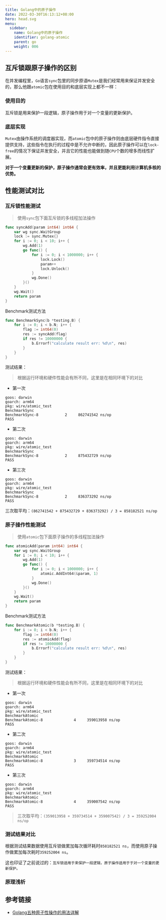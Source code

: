 ```yaml
---
title: Golang中的原子操作
date: 2022-03-30T16:13:12+08:00
hero: head.svg
menu:
  sidebar:
    name: Golang中的原子操作
    identifier: golang-atomic
    parent: go
    weight: 006
---
```


## 互斥锁跟原子操作的区别

在并发编程里，`Go`语言`sync`包里的同步原语`Mutex`是我们经常用来保证并发安全的，那么他跟`atomic`包在使用目的和底层实现上都不一样：

### 使用目的

互斥锁是用来保护一段逻辑，原子操作用于对一个变量的更新保护。

### 底层实现

`Mutex`由操作系统的调度器实现，而`atomic`包中的原子操作则由底层硬件指令直接提供支持，这些指令在执行的过程中是不允许中断的，因此原子操作可以在`lock-free`的情况下保证并发安全，并且它的性能也能做到随`CPU`个数的增多而线性扩展。


__对于一个变量更新的保护，原子操作通常会更有效率，并且更能利用计算机多核的优势。__

## 性能测试对比

### 互斥锁性能测试

> 使用`sync`包下面互斥锁的多线程加法操作

```go
func syncAdd(param int64) int64 {
	var wg sync.WaitGroup
	lock := sync.Mutex{}
	for i := 0; i < 10; i++ {
		wg.Add(1)
		go func() {
			for i := 0; i < 1000000; i++ {
				lock.Lock()
				param++
				lock.Unlock()
			}
			wg.Done()
		}()
	}
	wg.Wait()
	return param
}
```

Benchmark测试方法

```go
func BenchmarkSync(b *testing.B) {
	for i := 0; i < b.N; i++ {
		flag := int64(0)
		res := syncAdd(flag)
		if res != 10000000 {
			b.Errorf("calculate result err: %d\n", res)
		}
	}
}
```

测试结果：

> 根据运行环境和硬件性能会有所不同，这里是在相同环境下的对比

- 第一次

```shell
goos: darwin
goarch: arm64
pkg: wire/atomic_test
BenchmarkSync
BenchmarkSync-8   	       2	 862741542 ns/op
PASS
```

- 第二次

```shell
goos: darwin
goarch: arm64
pkg: wire/atomic_test
BenchmarkSync
BenchmarkSync-8   	       2	 875432729 ns/op
PASS
```

- 第三次

```shell
goos: darwin
goarch: arm64
pkg: wire/atomic_test
BenchmarkSync
BenchmarkSync-8   	       2	 836373292 ns/op
PASS
```

三次取平均：`(862741542 + 875432729 + 836373292) / 3 = 858182521 ns/op`

### 原子操作性能测试

> 使用`atomic`包下面原子操作的多线程加法操作

```go
func atomicAdd(param int64) int64 {
	var wg sync.WaitGroup
	for i := 0; i < 10; i++ {
		wg.Add(1)
		go func() {
			for i := 0; i < 1000000; i++ {
				atomic.AddInt64(&param, 1)
			}
			wg.Done()
		}()
	}
	wg.Wait()
	return param
}
```

Benchmark测试方法

```go
func BenchmarkAtomic(b *testing.B) {
	for i := 0; i < b.N; i++ {
		flag := int64(0)
		res := atomicAdd(flag)
		if res != 10000000 {
			b.Errorf("calculate result err: %d\n", res)
		}
	}
}
```

测试结果：

> 根据运行环境和硬件性能会有所不同，这里是在相同环境下的对比

- 第一次

```shell
goos: darwin
goarch: arm64
pkg: wire/atomic_test
BenchmarkAtomic
BenchmarkAtomic-8   	       4	 359013958 ns/op
PASS
```

- 第二次

```shell
goos: darwin
goarch: arm64
pkg: wire/atomic_test
BenchmarkAtomic
BenchmarkAtomic-8   	       3	 359734514 ns/op
PASS
```

- 第三次

```shell
goos: darwin
goarch: arm64
pkg: wire/atomic_test
BenchmarkAtomic
BenchmarkAtomic-8   	       4	 359007542 ns/op
PASS
```

> 三次取平均：`(359013958 + 359734514 + 359007542) / 3 = 359252004 ns/op`

### 测试结果对比

根据测试结果数据使用互斥锁做累加每次循环耗时`858182521 ns`，而使用原子操作做累加每次耗时`359252004 ns`。

这也印证了之前说过的：`互斥锁适用于来保护一段逻辑，原子操作适用于于对一个变量的更新保护。`

### 原理浅析

## 参考链接

- [Golang五种原子性操作的用法详解](https://zhuanlan.zhihu.com/p/412666957)
